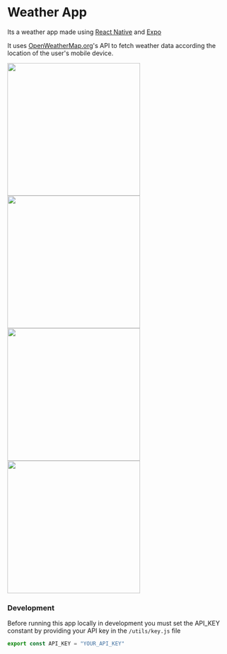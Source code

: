 
# Weather App

Its a weather app made using [React Native]("https://reactnative.dev/") and [Expo]("https://expo.dev")

It uses [OpenWeatherMap.org]("https://openweathermap.org/")'s API to fetch weather data according the location of the user's mobile device.

<img src="https://user-images.githubusercontent.com/55011445/155707864-e8e90b20-7306-4fae-a0d4-14aa49c1a928.jpg" width="300" align="left">

<img src="https://user-images.githubusercontent.com/55011445/155708468-088bbc26-9834-4e08-b26e-9740f9c0d34f.jpg" width="300" >

<img src="https://user-images.githubusercontent.com/55011445/155708727-49e5e9b2-60e4-46e3-b3cf-90ae73568b22.jpg" width="300" align="left">

<img src="https://user-images.githubusercontent.com/55011445/155708905-2af20ce9-0414-4faf-819d-08a4ba583203.jpg" width="300" >





### Development

Before running this app locally in development you must set the API_KEY constant by providing your API key in the `/utils/key.js` file

```js
export const API_KEY = "YOUR_API_KEY"
```
